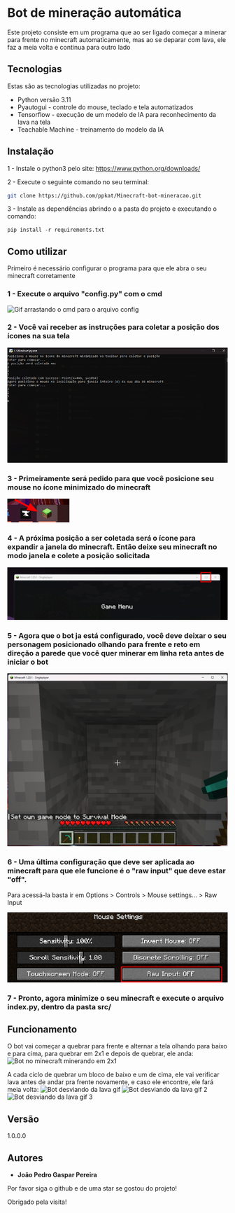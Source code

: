 # Bot de mineração automática
Este projeto consiste em um programa que ao ser ligado começar a minerar para frente no minecraft automaticamente, mas ao se deparar com lava, ele faz a meia volta e continua para outro lado


## Tecnologias

Estas são as tecnologias utilizadas no projeto:

* Python versão 3.11
* Pyautogui - controle do mouse, teclado e tela automatizados
* Tensorflow - execução de um modelo de IA para reconhecimento da lava na tela
* Teachable Machine - treinamento do modelo da IA


## Instalação

1 - Instale o python3 pelo site: https://www.python.org/downloads/

2 - Execute o seguinte comando no seu terminal:
   
```sh
git clone https://github.com/ppkat/Minecraft-bot-mineracao.git
```

3 - Instale as dependências abrindo o a pasta do projeto e executando o comando:

```
pip install -r requirements.txt
```

## Como utilizar

Primeiro é necessário configurar o programa para que ele abra o seu minecraft corretamente

### 1 - Execute o arquivo "config.py" com o cmd

![Gif arrastando o cmd para o arquivo config](public/cmd.gif)

### 2 - Você vai receber as instruções para coletar a posição dos ícones na sua tela

![Print das instruções no cmd](public/cmd-config-py.png)

### 3 - Primeiramente será pedido para que você posicione seu mouse no ícone minimizado do minecraft

![Ícone do minecraft](public/icone-minecraft.png)

### 4 - A próxima posição a ser coletada será o ícone para expandir a janela do minecraft. Então deixe seu minecraft no modo janela e colete a posição solicitada

![Ícone de expandir janela](public/icone-extender.png)

### 5 - Agora que o bot ja está configurado, você deve deixar o seu personagem posicionado olhando para frente e reto em direção a parede que você quer minerar em linha reta antes de iniciar o bot

![Print do personagem do minecraft olhando para frente reto](public/olhando-pra-frente.png)

### 6 - Uma última configuração que deve ser aplicada ao minecraft para que ele funcione é o "raw input" que deve estar "off".
Para acessá-la basta ir em Options > Controls > Mouse settings... > Raw Input

![Print das configs raw input minecraft](public/raw-input.png)

### 7 - Pronto, agora minimize o seu minecraft e execute o arquivo index.py, dentro da pasta src/

## Funcionamento

O bot vai começar a quebrar para frente e alternar a tela olhando para baixo e para cima, para quebrar em 2x1 e depois de quebrar, ele anda:
![Bot no minecraft minerando em 2x1](public/quebrando-deepslate.gif)

A cada ciclo de quebrar um bloco de baixo e um de cima, ele vai verificar lava antes de andar pra frente novamente, e caso ele encontre, ele fará meia volta:
![Bot desviando da lava gif](public/desviando-da-lava1.gif)
![Bot desviando da lava gif 2](public/desviando-da-lava2.gif)
![Bot desviando da lava gif 3](public/desviando-da-lava3.gif)

## Versão

  1.0.0.0

## Autores

* **João Pedro Gaspar Pereira** 

Por favor siga o github e de uma star se gostou do projeto!

Obrigado pela visita!
